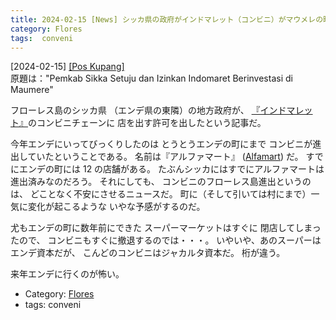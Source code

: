 ```yaml
---
title: 2024-02-15 [News] シッカ県の政府がインドマレット（コンビニ）がマウメレの町に店を出すのを許可する ---コンビニの進出が町にどんな影響を及ぼすのか・・・心配だ
category: Flores
tags:  conveni
---
```


[2024-02-15] [[Pos Kupang]](https://kupang.tribunnews.com/2024/02/14/pemkab-sikka-setuju-dan-izinkan-indomaret-berinvestasi-di-maumere?utm_source=pocket_saves)  
 原題は："Pemkab Sikka Setuju dan Izinkan 
Indomaret Berinvestasi di Maumere"

 フローレス島のシッカ県
（エンデ県の東隣）の地方政府が、
[『インドマレット』](https://en.wikipedia.org/wiki/Indomaret)のコンビニチェーンに
店を出す許可を出したという記事だ。

 今年エンデにいってびっくりしたのは
とうとうエンデの町にまで
コンビニが進出していたということである。
名前は『アルファマート』
([Alfamart](https://en.wikipedia.org/wiki/Alfamart)) だ。
すでにエンデの町には 12 の店舗がある。
たぶんシッカにはすでにアルファマートは進出済みなのだろう。
それにしても、
コンビニのフローレス島進出というのは、
どことなく不安にさせるニュースだ。
町に（そして引いては村にまで）一気に変化が起こるような
いやな予感がするのだ。

 尤もエンデの町に数年前にできた
スーパーマーケットはすぐに
閉店してしまったので、
コンビニもすぐに撤退するのでは・・・。
いやいや、あのスーパーはエンデ資本だが、
こんどのコンビニはジャカルタ資本だ。
桁が違う。

 来年エンデに行くのが怖い。

- Category: [Flores](https://merapano.github.io/categories.html#Flores)
- tags:  conveni

